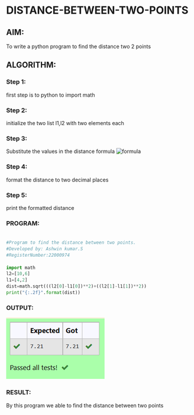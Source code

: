 # DISTANCE-BETWEEN-TWO-POINTS

## AIM:
To write a python program to find the distance two 2 points
## ALGORITHM:
### Step 1: 
first step is to python to import math 
### Step 2: 
initialize the two list l1,l2 with two elements each
### Step 3: 
Substitute the values in the distance formula  ![formula](/formula.jpg)
### Step 4: 
format the distance to two decimal places
### Step 5: 
print the formatted distance

### PROGRAM:

```python

#Program to find the distance between two points.
#Developed by: Ashwin kumar.S
#RegisterNumber:22000974

import math
l2=[10,6]
l1=[4,2]
dist=math.sqrt(((l2[0]-l1[0])**2)+((l2[1]-l1[1])**2))
print("{:.2f}".format(dist))

```
  


### OUTPUT:

![output](/op3.png)



### RESULT:
By this program we able to find the distance between two points
